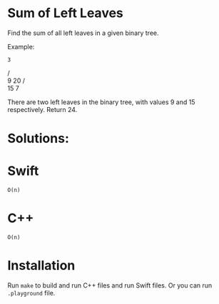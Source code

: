 # Sum of Left Leaves
Find the sum of all left leaves in a given binary tree.

Example:

    3
   / \
  9  20
    /  \
   15   7

There are two left leaves in the binary tree, with values 9 and 15 respectively. Return 24.

# Solutions:

# Swift
```
O(n)
```
# C++
```
O(n)
```

# Installation
Run `make` to build and run C++ files and run Swift files. Or you can run `.playground` file.
